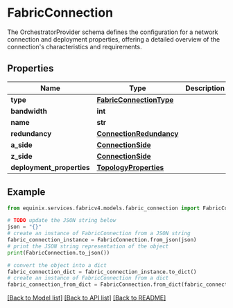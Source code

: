 # FabricConnection

The OrchestratorProvider schema defines the configuration for a network connection and deployment properties, offering a detailed overview of the connection's characteristics and requirements. 

## Properties

Name | Type | Description | Notes
------------ | ------------- | ------------- | -------------
**type** | [**FabricConnectionType**](FabricConnectionType.md) |  | 
**bandwidth** | **int** |  | 
**name** | **str** |  | [optional] 
**redundancy** | [**ConnectionRedundancy**](ConnectionRedundancy.md) |  | 
**a_side** | [**ConnectionSide**](ConnectionSide.md) |  | 
**z_side** | [**ConnectionSide**](ConnectionSide.md) |  | 
**deployment_properties** | [**TopologyProperties**](TopologyProperties.md) |  | 

## Example

```python
from equinix.services.fabricv4.models.fabric_connection import FabricConnection

# TODO update the JSON string below
json = "{}"
# create an instance of FabricConnection from a JSON string
fabric_connection_instance = FabricConnection.from_json(json)
# print the JSON string representation of the object
print(FabricConnection.to_json())

# convert the object into a dict
fabric_connection_dict = fabric_connection_instance.to_dict()
# create an instance of FabricConnection from a dict
fabric_connection_from_dict = FabricConnection.from_dict(fabric_connection_dict)
```
[[Back to Model list]](../README.md#documentation-for-models) [[Back to API list]](../README.md#documentation-for-api-endpoints) [[Back to README]](../README.md)



